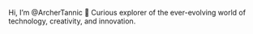  Hi, I’m @ArcherTannic
👀 Curious explorer of the ever-evolving world of technology, creativity, and innovation.
